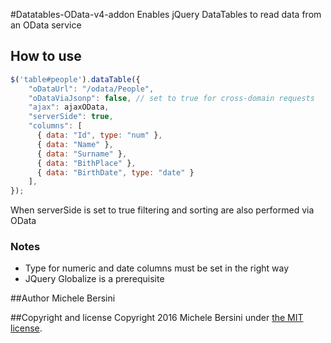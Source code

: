 #Datatables-OData-v4-addon
Enables jQuery DataTables to read data from an OData service

## How to use

```javascript
$('table#people').dataTable({
    "oDataUrl": "/odata/People",
  	"oDataViaJsonp": false,	// set to true for cross-domain requests
    "ajax": ajaxOData,
    "serverSide": true,
    "columns": [
      { data: "Id", type: "num" },
      { data: "Name" },
      { data: "Surname" },
      { data: "BithPlace" },
      { data: "BirthDate", type: "date" }
  	],
});
```

When serverSide is set to true filtering and sorting are also performed via OData

### Notes
* Type for numeric and date columns must be set in the right way
* JQuery Globalize is a prerequisite

##Author
Michele Bersini

##Copyright and license
Copyright 2016 Michele Bersini under  [the MIT license](LICENSE).
